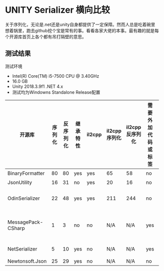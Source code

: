 # UNITY Serializer 横向比较
关于序列化，无论是.net还是unity自身都提供了一定保障。然而人总是吃着碗里想着锅里，跑去github挖个宝是常有的事。看看各家大佬的本事。最有趣的就是每个开源库首页上各个都有吊打隔壁的意思。

## 测试结果

测试环境 
* Intel(R) Core(TM) i5-7500 CPU @ 3.40GHz 
* 16.0 GB 
* Unity 2018.3.9f1 .NET 4.x
* 测试均为Windowns Standalone Release配置

| 开源库 | 序列化 | 反序列化 | 继承特性 | il2cpp | il2cpp序列化 | il2cpp反序列化 | 需要外加代码或标签 | 高级特性 |
| - | - | - | - | - | - | - | - | - | 
| BinaryFormatter | 80 | 80 | yes | yes | 65 | 58 | no | .NET自带 |
| JsonUtility | 16 | 31 | no | yes | 20 | 16 | no | Unity自带 |
| OdinSerializer | 22 | 48 | yes | yes | 211 | 244 | no | Unity.Object也能参与序列化 |
| MessagePack-CSharp | 1 | 3 | no | no | N/A | N/A | yes | 据说可生通过标记配合模板成代码进行il2cpp |
| NetSerializer | 5 | 10 | yes | no | N/A | N/A | yes | MPL协议谨慎 |
| Newtonsoft.Json | 25 | 29 | yes | no | N/A | N/A | no | |
